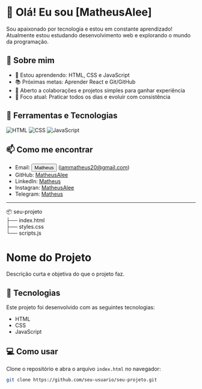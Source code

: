 
# 👋 Olá! Eu sou [MatheusAlee]

Sou apaixonado por tecnologia e estou em constante aprendizado!  
Atualmente estou estudando desenvolvimento web e explorando o mundo da programação.

## 🚀 Sobre mim

- 🌱 Estou aprendendo: HTML, CSS e JavaScript  
- 📚 Próximas metas: Aprender React e Git/GitHub  
- 🤝 Aberto a colaborações e projetos simples para ganhar experiência  
- 🎯 Foco atual: Praticar todos os dias e evoluir com consistência  

## 🧰 Ferramentas e Tecnologias

![HTML](https://img.shields.io/badge/HTML5-E34F26?style=flat&logo=html5&logoColor=white)
![CSS](https://img.shields.io/badge/CSS3-1572B6?style=flat&logo=css3&logoColor=white)
![JavaScript](https://img.shields.io/badge/JavaScript-F7DF1E?style=flat&logo=javascript&logoColor=black)

## 📫 Como me encontrar

- Email: <button> Matheus </button> (iammatheus20@gmail.com)  
- GitHub: [MatheusAlee](https://github.com/MatheusAlee)  
- LinkedIn: [Matheus](https://www.linkedin.com/in/matheus-alexandre-da-silva-ferreira-32ba28213)
- Instagran: [MatheusAlee](https://www.instagram.com/matheusalee?igsh=MXU5ejU0eDRwOHY3Yg==)
- Telegram: [Matheus](http://t.me/GhostMenVI)
---

📦 seu-projeto <br />
├── index.html <br />
├── styles.css <br />
└── scripts.js <br />
# Nome do Projeto

Descrição curta e objetiva do que o projeto faz.

## 🚀 Tecnologias

Este projeto foi desenvolvido com as seguintes tecnologias:

- HTML
- CSS
- JavaScript

## 💻 Como usar

Clone o repositório e abra o arquivo `index.html` no navegador:

```bash
git clone https://github.com/seu-usuario/seu-projeto.git

